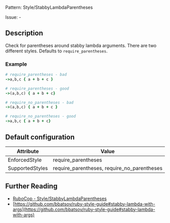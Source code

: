Pattern: Style/StabbyLambdaParentheses

Issue: -

## Description

Check for parentheses around stabby lambda arguments.
There are two different styles. Defaults to `require_parentheses`.

### Example

```ruby
# require_parentheses - bad
->a,b,c { a + b + c }

# require_parentheses - good
->(a,b,c) { a + b + c}

# require_no_parentheses - bad
->(a,b,c) { a + b + c }

# require_no_parentheses - good
->a,b,c { a + b + c}
```

## Default configuration

Attribute | Value
--- | ---
EnforcedStyle | require_parentheses
SupportedStyles | require_parentheses, require_no_parentheses

## Further Reading

* [RuboCop - Style/StabbyLambdaParentheses](https://rubocop.readthedocs.io/en/latest/cops_style/#stylestabbylambdaparentheses)
* [https://github.com/bbatsov/ruby-style-guide#stabby-lambda-with-args](https://github.com/bbatsov/ruby-style-guide#stabby-lambda-with-args)
